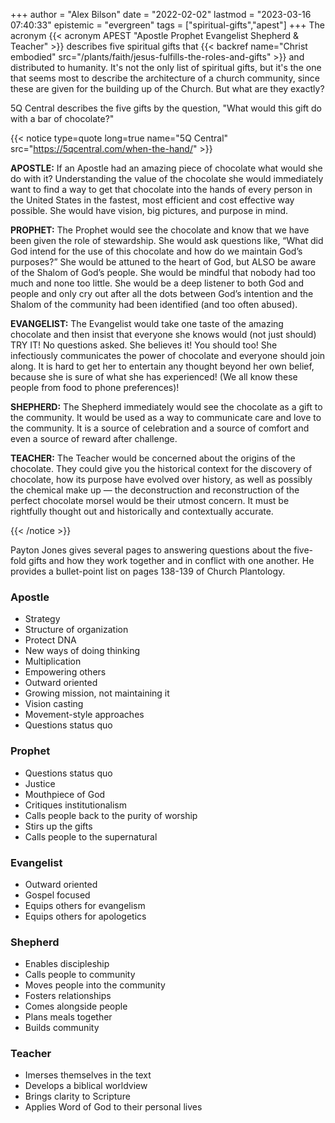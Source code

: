 +++
author = "Alex Bilson"
date = "2022-02-02"
lastmod = "2023-03-16 07:40:33"
epistemic = "evergreen"
tags = ["spiritual-gifts","apest"]
+++
The acronym {{< acronym APEST "Apostle Prophet Evangelist Shepherd & Teacher" >}} describes five spiritual gifts that {{< backref name="Christ embodied" src="/plants/faith/jesus-fulfills-the-roles-and-gifts" >}} and distributed to humanity. It's not the only list of spiritual gifts, but it's the one that seems most to describe the architecture of a church community, since these are given for the building up of the Church. But what are they exactly?

5Q Central describes the five gifts by the question, "What would this gift do with a bar of chocolate?"

{{< notice type=quote long=true name="5Q Central" src="https://5qcentral.com/when-the-hand/" >}}
<p><b>APOSTLE:</b> If an Apostle had an amazing piece of chocolate what would she do with it? Understanding the value of the chocolate she would immediately want to find a way to get that chocolate into the hands of every person in the United States in the fastest, most efficient and cost effective way possible. She would have vision, big pictures, and purpose in mind.</p>

<p><b>PROPHET:</b> The Prophet would see the chocolate and know that we have been given the role of stewardship. She would ask questions like, “What did God intend for the use of this chocolate and how do we maintain God’s purposes?” She would be attuned to the heart of God, but ALSO be aware of the Shalom of God’s people. She would be mindful that nobody had too much and none too little. She would be a deep listener to both God and people and only cry out after all the dots between God’s intention and the Shalom of the community had been identified (and too often abused).</p>

<p><b>EVANGELIST:</b> The Evangelist would take one taste of the amazing chocolate and then insist that everyone she knows would (not just should) TRY IT! No questions asked. She believes it! You should too! She infectiously communicates the power of chocolate and everyone should join along. It is hard to get her to entertain any thought beyond her own belief, because she is sure of what she has experienced! (We all know these people from food to phone preferences)!</p>

<p><b>SHEPHERD:</b> The Shepherd immediately would see the chocolate as a gift to the community.  It would be used as a way to communicate care and love to the community. It is a source of celebration and a source of comfort and even a source of reward after challenge.</p>

<p><b>TEACHER:</b> The Teacher would be concerned about the origins of the chocolate. They could give you the historical context for the discovery of chocolate, how its purpose have evolved over history, as well as possibly the chemical make up — the deconstruction and reconstruction of the perfect chocolate morsel would be their utmost concern. It must be rightfully thought out and historically and contextually accurate.</p>
{{< /notice >}}

Payton Jones gives several pages to answering questions about the five-fold gifts and how they work together and in conflict with one another. He provides a bullet-point list on pages 138-139 of Church Plantology.

### Apostle
- Strategy
- Structure of organization
- Protect DNA
- New ways of doing thinking
- Multiplication
- Empowering others
- Outward oriented
- Growing mission, not maintaining it
- Vision casting
- Movement-style approaches
- Questions status quo

### Prophet
- Questions status quo
- Justice
- Mouthpiece of God
- Critiques institutionalism
- Calls people back to the purity of worship
- Stirs up the gifts
- Calls people to the supernatural

### Evangelist
- Outward oriented
- Gospel focused
- Equips others for evangelism
- Equips others for apologetics

### Shepherd
- Enables discipleship
- Calls people to community
- Moves people into the community
- Fosters relationships
- Comes alongside people
- Plans meals together
- Builds community

### Teacher
- Imerses themselves in the text
- Develops a biblical worldview
- Brings clarity to Scripture
- Applies Word of God to their personal lives
